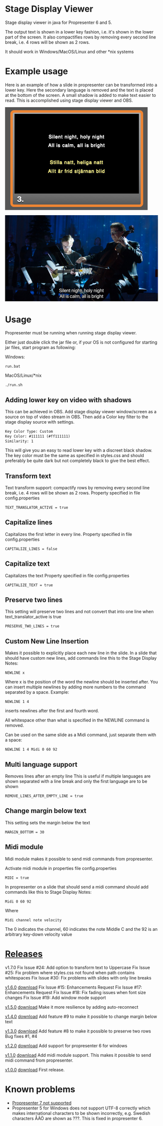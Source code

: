 Stage Display Viewer
==================

Stage display viewer in java for Propresenter 6 and 5.

The output text is shown in a lower key fashion, i.e. it's shown in the lower part of the screen. It also compactifies rows by removing every second line break, i.e. 4 rows will be shown as 2 rows.

It should work in Windows/MacOS/Linux and other *nix systems


# Example usage
Here is an example of how a slide in propresenter can be transformed into a lower key.
Here the secondary language is removed and the text is placed at the bottom of the screen.
A small shadow is added to make text easier to read. This is accomplished using stage display viewer and OBS.

![Text shown in propresenter](images/propresenter.png)

![Text as lower key](images/example.jpg)

# Usage
Propresenter must be running when running stage display viewer.

Either just double click the jar file or, if your OS is not configured for starting jar files, start program as following:

Windows:

    run.bat

MacOS/Linux/*nix

    ./run.sh

## Adding lower key on video with shadows
This can be achieved in OBS. Add stage display viewer window/screen as a source on top of video stream in OBS.
Then add a Color key filter to the stage display source with settings.

    Key Color Type: Custom
    Key Color: #111111 (#ff111111)
    Similarity: 1
    
This will give you an easy to read lower key with a discreet black shadow.
The key color must be the same as specified in styles.css and should preferably be quite dark but not completely black to give the best effect.

## Transform text
Text transform support: compactify rows by removing every second line break, i.e. 4 rows will be shown as 2 rows.
Property specified in file config.properties

    TEXT_TRANSLATOR_ACTIVE = true

## Capitalize lines
Capitalizes the first letter in every line.
Property specified in file config.properties

    CAPITALIZE_LINES = false

## Capitalize text
Capitalizes the text
Property specified in file config.properties

    CAPITALIZE_TEXT = true

## Preserve two lines
This setting will preserve two lines and not convert that into one line when text_translator_active is true

    PRESERVE_TWO_LINES = true  
   
## Custom New Line Insertion
Makes it possible to explicitly place each new line in the slide.
In a slide that should have custom new lines, add commands line this to the Stage Display Notes:

    NEWLINE x 
   
Where x is the position of the word the newline should be inserted after. You can insert multiple newlines by 
adding more numbers to the command separated by a space.
Example:

    NEWLINE 1 4

inserts newlines after the first and fourth word.

All whitespace other than what is specified in the NEWLINE command is removed.

Can be used on the same slide as a Midi command, just separate them with a space:

    NEWLINE 1 4 Midi 0 60 92

## Multi language support
Removes lines after an empty line
This is useful if multiple languages are shown separated with a line break and only the first language are to be shown

    REMOVE_LINES_AFTER_EMPTY_LINE = true
    
## Change margin below text
This setting sets the margin below the text

    MARGIN_BOTTOM = 30


## Midi module
Midi module makes it possible to send midi commands from propresenter.

Activate midi module in properties file config.properties

    MIDI = true
    
In propresenter on a slide that should send a midi command should add commands like this to Stage Display Notes:

    Midi 0 60 92

Where

    Midi channel note velocity

The 0 indicates the channel, 60 indicates the note Middle C and the 92 is an arbitrary key-down velocity value

# [Releases](https://github.com/danielkihlgren/stagedisplayviewer/releases)

v1.7.0
Fix Issue #24: Add option to transform text to Uppercase
Fix Issue #25: Fix problem where styles.css not found when path contains whitespaces
Fix Issue #30: Fix problems with slides with only line breaks

[v1.6.0](https://github.com/danielkihlgren/stagedisplayviewer/releases/tag/v1.6.0) [download](https://github.com/danielkihlgren/stagedisplayviewer/releases/download/v1.6.0/StageDisplayViewer-v1.6.0.zip)
Fix Issue #15: Enhancements Request
Fix Issue #17: Enhancements Request
Fix Issue #18: Fix fading issues when font size changes
Fix Issue #19: Add window mode support

[v1.5.0](https://github.com/danielkihlgren/stagedisplayviewer/releases/tag/v1.5.0) [download](https://github.com/danielkihlgren/stagedisplayviewer/releases/download/v1.5.0/StageDisplayViewer.zip)
Make it more resilience by adding auto-reconnect

[v1.4.0](https://github.com/danielkihlgren/stagedisplayviewer/releases/tag/v1.4.0) [download](https://github.com/danielkihlgren/stagedisplayviewer/releases/download/v1.4.0/StageDisplayViewer.zip)
Add feature #9 to make it possible to change margin below text

[v1.3.0](https://github.com/danielkihlgren/stagedisplayviewer/releases/tag/v1.3.0) [download](https://github.com/danielkihlgren/stagedisplayviewer/releases/download/v1.3.0/StageDisplayViewer.zip)
Add feature #8 to make it possible to preserve two rows
Bug fixes #1, #4

[v1.2.0](https://github.com/danielkihlgren/stagedisplayviewer/releases/tag/v1.2.0) [download](https://github.com/danielkihlgren/stagedisplayviewer/releases/download/v1.2.0/StageDisplayViewer.zip)
Add support for propresenter 6 for windows

[v1.1.0](https://github.com/danielkihlgren/stagedisplayviewer/releases/tag/v1.1.0) [download](https://github.com/danielkihlgren/stagedisplayviewer/releases/download/v1.1.0/StageDisplayViewer.zip)
Add midi module support. This makes it possible to send midi command from propresenter.

[v1.0.0](https://github.com/danielkihlgren/stagedisplayviewer/releases/tag/v1.0.0) [download](https://github.com/danielkihlgren/stagedisplayviewer/releases/download/v1.0.0/StageDisplayViewer.zip)
First release.

# Known problems
* [Propresenter 7 not supported](https://github.com/danielkihlgren/stagedisplayviewer/issues/28)
* Propresenter 5 for Windows does not support UTF-8 correctly which makes international characters to be shown incorrectly, e.g. Swedish characters ÅÄÖ are shown as ???. This is fixed in propresenter 6.

